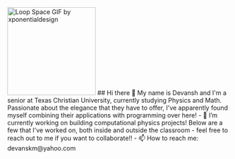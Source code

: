 <img src="https://github.com/user-attachments/assets/849f8380-fc05-4445-8596-a6b22b51729b" width="200" alt="Loop Space GIF by xponentialdesign">
## Hi there 👋
My name is Devansh and I'm a senior at Texas Christian University, currently studying Physics and Math. Passionate about the elegance that they have to offer, I've apparently found myself combining their applications with programming over here!
- 🔭 I’m currently working on building computational physics projects! Below are a few that I've worked on, both inside and outside the classroom - feel free to reach out to me if you want to collaborate!!
- 📫 How to reach me: devanskm@yahoo.com
<!--
**devtcu/devtcu** is a ✨ _special_ ✨ repository because its `README.md` (this file) appears on your GitHub profile.

Here are some ideas to get you started:

- 🔭 I’m currently working on building computational physics projects
- 🌱 I’m currently learning ...
- 👯 I’m looking to collaborate on ...
- 🤔 I’m looking for help with ...
- 💬 Ask me about ...
- 📫 How to reach me: devanskm@yahoo.com
- 😄 Pronouns: ...
- ⚡ Fun fact: ...
-->

